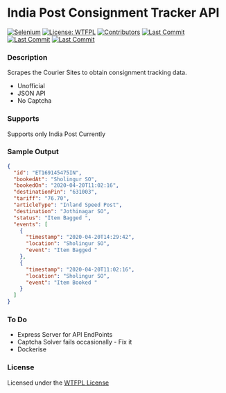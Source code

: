 # India Post Consignment Tracker API


[![Selenium](https://img.shields.io/github/package-json/dependency-version/RohithCIS/consignment-tracker/selenium-webdriver)]()
[![License: WTFPL](https://img.shields.io/badge/license-WTFPL-blue)](http://www.wtfpl.net/)
[![Contributors](https://img.shields.io/github/contributors/RohithCIS/consignment-tracker)]()
[![Last Commit](https://img.shields.io/github/last-commit/RohithCIS/consignment-tracker)]()
[![Last Commit](https://img.shields.io/badge/PRs-welcome-brightgreen)]()
[![Last Commit](https://img.shields.io/github/forks/RohithCIS/consignment-tracker?label=forks)]()

### Description
Scrapes the Courier Sites to obtain consignment tracking data.

- Unofficial
- JSON API
- No Captcha

### Supports

Supports only India Post Currently

### Sample Output

```json
{
  "id": "ET169145475IN",
  "bookedAt": "Sholingur SO",
  "bookedOn": "2020-04-20T11:02:16",
  "destinationPin": "631003",
  "tariff": "76.70",
  "articleType": "Inland Speed Post",
  "destination": "Jothinagar SO",
  "status": "Item Bagged ",
  "events": [
    {
      "timestamp": "2020-04-20T14:29:42",
      "location": "Sholingur SO",
      "event": "Item Bagged "
    },
    {
      "timestamp": "2020-04-20T11:02:16",
      "location": "Sholingur SO",
      "event": "Item Booked "
    }
  ]
}
```

### To Do
- Express Server for API EndPoints
- Captcha Solver fails occasionally - Fix it
- Dockerise

### License

Licensed under the [WTFPL License](http://www.wtfpl.net/)